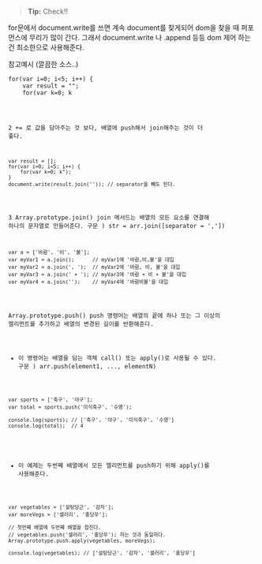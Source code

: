 >**Tip:** Check!!

for문에서 document.write를 쓰면 계속 document를 찾게되어 dom을 찾을 때 퍼포먼스에 무리가 많이 간다.
그래서 document.write 나 .append 등등 dom 제어 하는 건 최소한으로 사용해준다.

참고예시 (깔끔한 소스..)
<pre><code>for(var i=0; i<5; i++) {
	var result = "";
	for(var k=0; k<i+1; k++) {
	result += "★"
}
result += '<br/>';
document.write(result);
}</code></pre>

2
+= 로 값을 담아주는 것 보다, 배열에 push해서 join해주는 것이 더 좋다.
<pre><code>var result = [];
for(var i=0; i<5; i++) {
	for(var k=0; k<i+1; k++) {
		result.push("★");
	}
	result.push("<br/>");
}
document.write(result.join('')); // separator을 빼도 된다.</code></pre>

3
Array.prototype.join()
	join 메서드는 배열의 모든 요소를 연결해 하나의 문자열로 만들어준다.
	구문 ) str = arr.join([separator = ','])
<pre><code>var a = ['바람', '비', '불'];
var myVar1 = a.join();      // myVar1에 '바람,비,불'을 대입
var myVar2 = a.join(', ');  // myVar2에 '바람, 비, 불'을 대입
var myVar3 = a.join(' + '); // myVar3에 '바람 + 비 + 불'을 대입
var myVar4 = a.join('');    // myVar4에 '바람비불'을 대입</code></pre>

Array.prototype.push()
push 명령어는 배열의 끝에 하나 또는 그 이상의 엘리먼트를 추가하고 배열의 변경된 길이를 반환해준다.
* 이 명령어는 배열을 담는 객체 call() 또는 apply()로 사용될 수 있다.
구문 ) arr.push(element1, ..., elementN)
<pre><code>var sports = ['축구', '야구'];
var total = sports.push('미식축구', '수영');

console.log(sports); // ['축구', '야구', '미식축구', '수영']
console.log(total);  // 4</code></pre>

* 이 예제는 두번째 배열에서 모든 엘리먼트를 push하기 위해 apply()를 사용해준다.
<pre><code>var vegetables = ['설탕당근', '감자'];
var moreVegs = ['셀러리', '홍당무'];

// 첫번째 배열에 두번째 배열을 합친다. 
// vegetables.push('셀러리', '홍당무'); 하는 것과 동일하다.
Array.prototype.push.apply(vegetables, moreVegs);

console.log(vegetables); // ['설탕당근', '감자', '셀러리', '홍당무']</code></pre>

